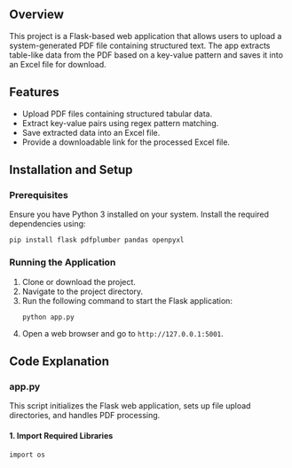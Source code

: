  <h2>Overview</h2>
<p>This project is a Flask-based web application that allows users to upload a system-generated PDF file containing structured text. The app extracts table-like data from the PDF based on a key-value pattern and saves it into an Excel file for download.</p>

<h2>Features</h2>
<ul>
    <li>Upload PDF files containing structured tabular data.</li>
    <li>Extract key-value pairs using regex pattern matching.</li>
    <li>Save extracted data into an Excel file.</li>
    <li>Provide a downloadable link for the processed Excel file.</li>
</ul>

<h2>Installation and Setup</h2>
<h3>Prerequisites</h3>
<p>Ensure you have Python 3 installed on your system. Install the required dependencies using:</p>
<pre><code>pip install flask pdfplumber pandas openpyxl</code></pre>

<h3>Running the Application</h3>
<ol>
    <li>Clone or download the project.</li>
    <li>Navigate to the project directory.</li>
    <li>Run the following command to start the Flask application:
        <pre><code>python app.py</code></pre>
    </li>
    <li>Open a web browser and go to <code>http://127.0.0.1:5001</code>.</li>
</ol>

<h2>Code Explanation</h2>
<h3>app.py</h3>
<p>This script initializes the Flask web application, sets up file upload directories, and handles PDF processing.</p>

<h4>1. Import Required Libraries</h4>
<pre><code>import os

